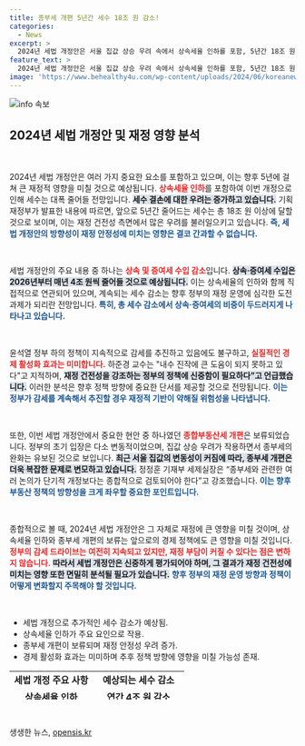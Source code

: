 ```yaml
---
title: 종부세 개편 5년간 세수 18조 원 감소!
categories:
  - News
excerpt: >
  2024년 세법 개정안은 서울 집값 상승 우려 속에서 상속세율 인하를 포함, 5년간 18조 원 넘게 세수 감소를 예고합니다. 정부의 지속적 감세에 재정 건전성 우려가 커지는 이 시점, 종부세 개편은 뒤로 미뤄졌습니다. 클릭하여 자세히 알아보세요!
feature_text: >
  2024년 세법 개정안은 서울 집값 상승 우려 속에서 상속세율 인하를 포함, 5년간 18조 원 넘게 세수 감소를 예고합니다. 정부의 지속적 감세에 재정 건전성 우려가 커지는 이 시점, 종부세 개편은 뒤로 미뤄졌습니다. 클릭하여 자세히 알아보세요!
image: 'https://www.behealthy4u.com/wp-content/uploads/2024/06/koreanews.jpg'
---
```


<p><img src="https://www.behealthy4u.com/wp-content/uploads/2024/06/koreanews.jpg" alt="info 속보" /></p>

<h2 data-ke-size="size26">2024년 세법 개정안 및 재정 영향 분석</h2>

<p data-ke-size="size16">&nbsp;</p>

<p>2024년 세법 개정안은 여러 가지 중요한 요소를 포함하고 있으며, 이는 향후 5년에 걸쳐 큰 재정적 영향을 미칠 것으로 예상됩니다. <b><span style="color: #ee2323;">상속세율 인하</span></b>를 포함하여 이번 개정으로 인해 세수는 대폭 줄어들 전망입니다. <b><span style="background-color: #21538527;">세수 결손에 대한 우려는 증가하고 있습니다.</span></b> 기획재정부가 발표한 내용에 따르면, 앞으로 5년간 줄어드는 세수는 총 18조 원 이상에 달할 것으로 보이며, 이는 재정 건전성 측면에서 많은 우려를 불러일으키고 있습니다. <b><span style="color: #1a5490;">즉, 세법 개정안의 방향성이 재정 안정성에 미치는 영향은 결코 간과할 수 없습니다.</span></b></p>

<p data-ke-size="size16">&nbsp;</p>

<p>세법 개정안의 주요 내용 중 하나는 <b><span style="color: #ee2323;">상속 및 증여세 수입 감소</span></b>입니다. <b><span style="background-color: #21538527;">상속·증여세 수입은 2026년부터 매년 4조 원씩 줄어들 것으로 예상됩니다.</span></b> 이는 상속세율의 인하와 함께 직접적으로 연관되어 있으며, 계속되는 세수 감소는 향후 정부의 재정 운영에 심각한 도전 과제가 되리란 전망입니다. <b><span style="color: #1a5490;">특히, 총 세수 감소에서 상속·증여세의 비중이 두드러지게 나타나고 있습니다.</span></b></p>

<p data-ke-size="size16">&nbsp;</p>

<p>윤석열 정부 하의 정책이 지속적으로 감세를 추진하고 있음에도 불구하고, <b><span style="color: #ee2323;">실질적인 경제 활성화 효과는 미미합니다.</span></b> 하준경 교수는 "내수 진작에 큰 도움이 되지 못하고 있다"고 지적하며, <b><span style="background-color: #21538527;">재정 건전성을 강조하는 정부의 정책에 신중함이 필요하다”고 언급했습니다.</span></b> 이러한 분석은 향후 정책 방향에 중요한 단서를 제공할 것으로 전망됩니다. <b><span style="color: #1a5490;">이는 정부가 감세를 계속해서 추진할 경우 재정적 기반이 약해질 위험성을 나타냅니다.</span></b></p>

<p data-ke-size="size16">&nbsp;</p>

<p>또한, 이번 세법 개정안에서 중요한 현안 중 하나였던 <b><span style="color: #ee2323;">종합부동산세 개편</span></b>은 보류되었습니다. 정부의 초기 입장은 다소 변동적이었으며, 집값 상승 우려가 작용하면서 종부세의 완화는 유보된 것으로 보입니다. <b><span style="background-color: #21538527;">최근 서울 집값의 변동성이 커짐에 따라, 종부세 개편은 더욱 복잡한 문제로 변모하고 있습니다.</span></b> 정정훈 기재부 세제실장은 “종부세와 관련한 여러 논의가 단기적 개정보다는 종합적으로 검토되어야 한다”고 강조했습니다. <b><span style="color: #1a5490;">이는 향후 부동산 정책의 방향성을 크게 좌우할 중요한 포인트입니다.</span></b></p>

<p data-ke-size="size16">&nbsp;</p>

<p>종합적으로 볼 때, 2024년 세법 개정안은 그 자체로 재정에 큰 영향을 미칠 것이며, 상속세율 인하와 종부세 개편의 보류는 앞으로의 경제 정책에도 큰 영향을 미칠 것입니다. <b><span style="color: #ee2323;">정부의 감세 드라이브는 여전히 지속되고 있지만, 재정 부담이 커질 수 있다는 점은 변하지 않습니다.</span></b> <b><span style="background-color: #21538527;">따라서 세법 개정안은 신중하게 평가되어야 하며, 그 결과가 재정 건전성에 미치는 영향 또한 면밀히 분석될 필요가 있습니다.</span></b> <b><span style="color: #1a5490;">향후 정부의 재정 운영 방향과 정책이 어떻게 변화할지 주목해야 할 것입니다.</span></b> </p>

<p data-ke-size="size16">&nbsp;</p>

<ul>
    <li>세법 개정으로 추가적인 세수 감소가 예상됨.</li>
    <li>상속세율 인하가 주요 요인으로 작용.</li>
    <li>종부세 개편이 보류되며 재정 안정성 우려 증가.</li>
    <li>경제 활성화 효과는 미미하며 추후 정책 방향에 영향을 미칠 가능성 존재.</li>
</ul>

<table style="height: 50px; width: 100%;">
    <tr>
        <td style="text-align: center; height: 17px;"><b>세법 개정 주요 사항</b></td>
        <td style="text-align: center; height: 17px;"><b>예상되는 세수 감소</b></td>
    </tr>
    <tr>
        <td style="text-align: center; height: 17px;"><b>상속세율 인하</b></td>
        <td style="text-align: center; height: 17px;"><b>연간 4조 원 감소</b></td>
    </tr>
    <tr>
        <td style="text-align: center; height: 17px;"><b>종부세 개편 보류</b></td>
        <td style="text-align: center; height: 17px;"><b>부동산 정책 변화 요인</b></td>
    </tr>
</table>

<p data-ke-size="size16">&nbsp;</p>
생생한 뉴스, <a href="https://opensis.kr" rel="dofollow">opensis.kr</a>


